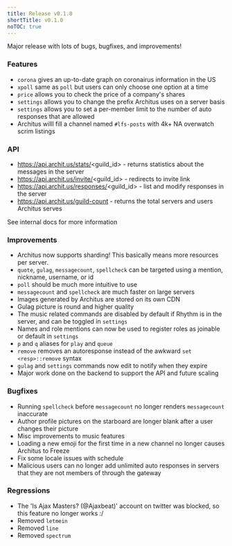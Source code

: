 ```yaml
---
title: Release v0.1.0
shortTitle: v0.1.0
noTOC: true
---
```


Major release with lots of bugs, bugfixes, and improvements!

### Features

* `corona` gives an up-to-date graph on coronairus information in the US
* `xpoll` same as `poll` but users can only choose one option at a time
* `price` allows you to check the price of a company's shares
* `settings` allows you to change the prefix Architus uses on a server basis
* `settings` allows you to set a per-member limit to the number of auto responses that are allowed
* Architus willl fill a channel named `#lfs-posts` with 4k+ NA overwatch scrim listings

### API
* https://api.archit.us/stats/<guild_id> - returns statistics about the messages in the server
* https://api.archit.us/invite/<guild_id> - redirects to invite link
* https://api.archit.us/responses/<guild_id> - list and modify responses in the server
* https://api.archit.us/guild-count - returns the total servers and users Architus serves

See internal docs for more information

### Improvements

* Architus now supports sharding! This basically means more resources per server.
* `quote`, `gulag`, `messagecount`, `spellcheck` can be targeted using a mention, nickname, username, or id
* `poll` should be much more intuitive to use
* `messagecount` and `spellcheck` are much faster on large servers
* Images generated by Architus are stored on its own CDN
* Gulag picture is round and higher quality
* The music related commands are disabled by default if Rhythm is in the server, and can be toggled in `settings`
* Names and role mentions can now be used to register roles as joinable or default in `settings`
* `p` and `q` aliases for `play` and `queue`
* `remove` removes an autoresponse instead of the awkward `set <resp>::remove` syntax
* `gulag` and `settings` commands now edit to notify when they expire
* Major work done on the backend to support the API and future scaling

### Bugfixes

* Running `spellcheck` before `messagecount` no longer renders `messagecount` inaccurate
* Author profile pictures on the starboard are longer blank after a user changes their picture
* Misc improvements to music features
* Loading a new emoji for the first time in a new channel no longer causes Architus to Freeze
* Fix some locale issues with schedule
* Malicious users can no longer add unlimited auto responses in servers that they are not members of through the gateway

### Regressions

* The 'Is Ajax Masters? (@Ajaxbeat)' account on twitter was blocked, so this feature no longer works :/
* Removed `letmein`
* Removed `line`
* Removed `spectrum`
